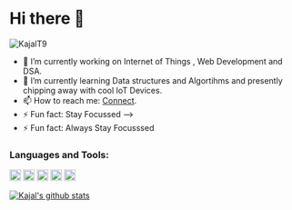 # Hi there 👋

<img src="https://komarev.com/ghpvc/?username=KajalT9&label=Views&color=blue&style=plastic" alt="KajalT9" />


<!--
**KajalT9/KajalT9** is a ✨ _special_ ✨ repository because its `README.md` (this file) appears on your GitHub profile.
Here are some ideas to get you started:
-->
- 🔭 I’m currently working on Internet of Things , Web Development and DSA.
- 🌱 I’m currently learning Data structures and  Algortihms and presently chipping away with cool IoT Devices.
- 📫 How to reach me: [Connect](https://www.linkedin.com/in/kajal-tiwari-41a4071a3/).
- ⚡ Fun fact: Stay Focussed
-->
- ⚡ Fun fact: Always Stay Focusssed
### Languages and Tools:

<code><img height="20" src="https://www.python.org/static/opengraph-icon-200x200.png"></code>
<code><img height="20" src="https://www.kenresearch.com/blog/wp-content/uploads/2017/06/IoT-Market.jpg"></code>
<code><img height="20" src="https://www.w3.org/html/logo/downloads/HTML5_Logo_512.png"></code>
<code><img height="20" src="https://upload.wikimedia.org/wikipedia/commons/thumb/d/d5/CSS3_logo_and_wordmark.svg/1200px-CSS3_logo_and_wordmark.svg.png"></code>
<code><ing height="20" src="https://tse3.mm.bing.net/th?id=OIP.iHC2PmBQjm29S04G5xGH3QHaD1&pid=Api&P=0&w=300&h=300"></code>
  <code><img height="20" src="https://tse3.mm.bing.net/th?id=OIP.pLhYiCy53D2-EbA6uBD-MAHaGU&pid=Api&P=0&w=184&h=158"></code>
 
 

[![Kajal's github stats](https://github-readme-stats.vercel.app/api?username=KajalT9)](https://github.com/KajalT9/github-readme-stats)

